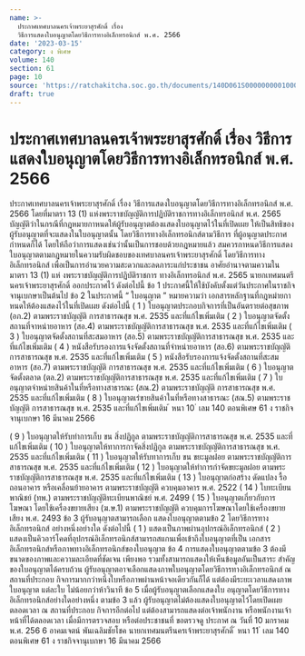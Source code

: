 ```yaml
---
name: >-
  ประกาศเทศบาลนครเจ้าพระยาสุรศักดิ์ เรื่อง
  วิธีการแสดงใบอนุญาตโดยวิธีการทางอิเล็กทรอนิกส์ พ.ศ. 2566
date: '2023-03-15'
category: ง พิเศษ
volume: 140
section: 61
page: 10
source: 'https://ratchakitcha.soc.go.th/documents/140D061S0000000001000.pdf'
draft: true
---
```


# ประกาศเทศบาลนครเจ้าพระยาสุรศักดิ์ เรื่อง วิธีการแสดงใบอนุญาตโดยวิธีการทางอิเล็กทรอนิกส์ พ.ศ. 2566

ประกาศเทศบาลนครเจ้าพระยาสุรศักดิ์ เรื่อง วิธีการแสดงใบอนุญาตโดยวิธีการทางอิเล็กทรอนิกส์ พ.ศ. 2566 โดยที่มาตรา 13 (1) แห่งพระราชบัญญัติการปฏิบัติราชการทางอิเล็กทรอนิกส์ พ.ศ. 2565 บัญญัติว่าในกรณีที่กฎหมายกาหนดให้ผู้รับอนุญาตต้องแสดงใบอนุญาตไว้ในที่เปิดเผย ให้เป็นสิทธิของผู้รับอนุญาตที่จะแสดงในใบอนุญาตนั้น โดยวิธีการทางอิเล็กทรอนิกส์ตามวิธีการ ที่ผู้อนุญาตประกาศกำหนดก็ได้ โดยให้ถือว่าการแสดงเช่นว่านั้นเป็นการชอบด้วยกฎหมายแล้ว สมควรกาหนดวิธีการแสดงใบอนุญาตตามกฎหมายในความรับผิดชอบของเทศบาลนครเจ้าพระยาสุรศักดิ์ โดยวิธีการทางอิเล็กทรอนิกส์ เพื่อเป็นการอำนวยความสะดวกและลดภาระแก่ประชาชน อาศัยอำนาจตามความในมาตรา 13 (1) แห่ งพระราชบัญญัติการปฏิบัติราชการ ทางอิเล็กทรอนิกส์ พ.ศ. 2565 นายกเทศมนตรีนครเจ้าพระยาสุรศักดิ์ ออกประกาศไว้ ดังต่อไปนี้ ข้อ 1 ประกาศนี้ให้ใช้บังคับตั้งแต่วันประกาศในราชกิจจานุเบกษาเป็นต้นไป ข้อ 2 ในประกาศนี้ “ ใบอนุญาต ” หมายความว่า เอกสารหลักฐานที่กฎหมำยกาหนดให้ต้องแสดงไว้ในที่เปิดเผย ดังต่อไปนี้ ( 1 ) ใบอนุญาตประกอบกิจการที่เป็นอันตรายต่อสุขภาพ (อภ.2) ตามพระราชบัญญัติ การสาธารณสุข พ.ศ. 2535 และที่แก้ไขเพิ่มเติม ( 2 ) ใบอนุญาตจัดตั้งสถานที่จาหน่ายอาหาร (สอ.4) ตามพระราชบัญญัติการสาธารณสุข พ.ศ. 2535 และที่แก้ไขเพิ่มเติม ( 3 ) ใบอนุญาตจัดตั้งสถานที่สะสมอาหาร (สอ.5) ตามพระราชบัญญัติการสาธารณสุข พ.ศ. 2535 และที่แก้ไขเพิ่มเติม ( 4 ) หนังสือรับรองการแจ้งจัดตั้งสถานที่จำหน่ายอาหาร (สอ.6) ตามพระราชบัญญัติ การสาธารณสุข พ.ศ. 2535 และที่แก้ไขเพิ่มเติม ( 5 ) หนังสือรับรองการแจ้งจัดตั้งสถานที่สะสมอาหาร (สอ.7) ตามพระราชบัญญัติ การสาธารณสุข พ.ศ. 2535 และที่แก้ไขเพิ่มเติม ( 6 ) ใบอนุญาตจัดตั้งตลาด (ตล.2) ตามพระราชบัญญัติการสาธารณสุข พ.ศ. 2535 และที่แก้ไขเพิ่มเติม ( 7 ) ใบอนุญาตจำหน่ายสินค้าในที่หรือทางสาธารณะ (สณ.2) ตามพระราชบัญญัติ การสาธารณสุข พ.ศ. 2535 และที่แก้ไขเพิ่มเติม ( 8 ) ใบอนุญาตเร่ขายสินค้าในที่หรือทางสาธารณะ (สณ.5) ตามพระราชบัญญัติ การสาธารณสุข พ.ศ. 2535 และที่แก้ไขเพิ่มเติม ้ หนา 10 ่ เลม 140 ตอนพิเศษ 61 ง ราชกิจจานุเบกษา 16 มีนาคม 2566

( 9 ) ใบอนุญาตให้รับทำการเก็บ ขน สิ่งปฏิกูล ตามพระราชบัญญัติการสาธารณสุข พ.ศ. 2535 และที่แก้ไขเพิ่มเติม ( 10 ) ใบอนุญาตให้ทาการกาจัดสิ่งปฏิกูล ตามพระราชบัญญัติการสาธารณสุข พ.ศ. 2535 และที่แก้ไขเพิ่มเติม ( 11 ) ใบอนุญาตให้รับทาการเก็บ ขน ขยะมูลฝอย ตามพระราชบัญญัติการสาธารณสุข พ.ศ. 2535 และที่แก้ไขเพิ่มเติม ( 12 ) ใบอนุญาตให้ทำการกำจัดขยะมูลฝอย ตามพระราชบัญญัติการสาธารณสุข พ.ศ. 2535 และที่แก้ไขเพิ่มเติม ( 13 ) ใบอนุญาตก่อสร้าง ดัดแปลง รื้อถอนอาคาร หรือเคลื่อนย้ายอาคาร ตามพระราชบัญญัติ ควบคุมอาคาร พ.ศ. 2522 ( 14 ) ใบทะเบียนพาณิชย์ (ทพ.) ตามพระราชบัญญัติทะเบียนพาณิชย์ พ.ศ. 2499 ( 15 ) ใบอนุญาตเกี่ยวกับการโฆษณา โดยใช้เครื่องขยายเสียง (ฆ.ษ.1) ตามพระราชบัญญัติ ควบคุมการโฆษณาโดยใช้เครื่องขยายเสียง พ.ศ. 2493 ข้อ 3 ผู้รับอนุญาตสามารถเลือก แสดงใบอนุญาตตามข้อ 2 โดยวิธีการทางอิเล็กทรอนิกส์ อย่างหนึ่งอย่างใด ดังต่อไปนี้ ( 1 ) แสดงเป็นภาพผ่านอุปกรณ์อิเล็กทรอนิกส์ ( 2 ) แสดงเป็นคิวอาร์โคดที่อุปกรณ์อิเล็กทรอนิกส์สามารถสแกนเพื่อเข้าถึงใบอนุญาตที่เป็น เอกสารอิเล็กทรอนิกส์หรือภาพทางอิเล็กทรอนิกส์ของใบอนุญาต ข้อ 4 การแสดงใบอนุญาตตามข้อ 3 ต้องมีขนาดของภาพและความละเอียดที่ชัดเจน เพียงพอ รวมทั้งสามารถแสดงให้เห็นข้อมูลอันเป็นสาระ สำคัญของใบอนุญาตได้ครบถ้วน ผู้รับอนุญาตอาจเลือกแสดงภาพใบอนุญาตโดยวิธีการทางอิเล็กทรอนิกส์ ณ สถานที่ประกอบ กิจการมากกว่าหนึ่งใบหรือภาพผ่านหน้าจอเดียวกันก็ได้ แต่ต้องมีระยะเวลาแสดงภาพใบอนุญาต แต่ละใบ ไม่น้อยกว่าห้าวินาที ข้อ 5 เมื่อผู้รับอนุญาตเลือกแสดงใบ อนุญาตโดยวิธีการทางอิเล็กทรอนิกส์อย่างใดอย่างหนึ่ง ตามข้อ 3 แล้ว ผู้รับอนุญาตไม่ต้องแสดงใบอนุญาตไว้โดยเปิดเผยตลอดเวลา ณ สถานที่ประกอบ กิจการอีกต่อไป แต่ต้องสามารถแสดงต่อเจ้าพนักงาน หรือพนักงานเจ้าหน้าที่ได้ตลอดเวลา เมื่อมีการตรวจสอบ หรือต่อประชาชนที่ ขอตรวจดู ประกาศ ณ วันที่ 10 มกราคม พ.ศ. 256 6 อาคมเจตน์ พันเฉลิมชัยโชค นายกเทศมนตรีนครเจ้าพระยาสุรศักดิ์ ้ หนา 11 ่ เลม 140 ตอนพิเศษ 61 ง ราชกิจจานุเบกษา 16 มีนาคม 2566
